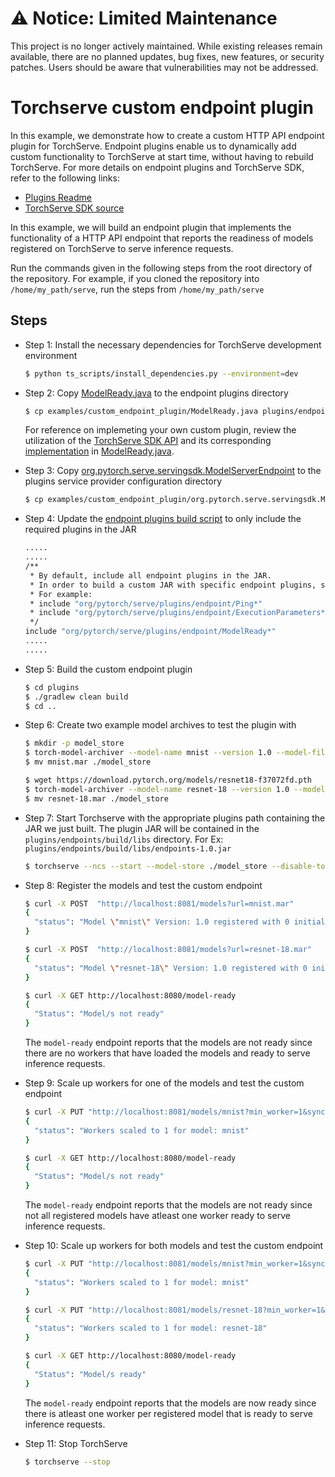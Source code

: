 # ⚠️ Notice: Limited Maintenance

This project is no longer actively maintained. While existing releases remain available, there are no planned updates, bug fixes, new features, or security patches. Users should be aware that vulnerabilities may not be addressed.

# Torchserve custom endpoint plugin

In this example, we demonstrate how to create a custom HTTP API endpoint plugin for TorchServe. Endpoint plugins enable us to dynamically add custom functionality to TorchServe at start time, without having to rebuild TorchServe. For more details on endpoint plugins and TorchServe SDK, refer to the following links:
- [Plugins Readme](https://github.com/pytorch/serve/tree/master/plugins)
- [TorchServe SDK source](https://github.com/pytorch/serve/tree/master/serving-sdk)

In this example, we will build an endpoint plugin that implements the functionality of a HTTP API endpoint that reports the readiness of models registered on TorchServe to serve inference requests.

Run the commands given in the following steps from the root directory of the repository. For example, if you cloned the repository into `/home/my_path/serve`, run the steps from `/home/my_path/serve`

## Steps

- Step 1: Install the necessary dependencies for TorchServe development environment

  ```bash
  $ python ts_scripts/install_dependencies.py --environment=dev
  ```

- Step 2: Copy [ModelReady.java](ModelReady.java) to the endpoint plugins directory

  ```bash
  $ cp examples/custom_endpoint_plugin/ModelReady.java plugins/endpoints/src/main/java/org/pytorch/serve/plugins/endpoint
  ```
  For reference on implemeting your own custom plugin, review the utilization of the [TorchServe SDK API](https://github.com/pytorch/serve/tree/master/serving-sdk/src/main/java/org/pytorch/serve/servingsdk) and its corresponding [implementation](https://github.com/pytorch/serve/tree/master/frontend/server/src/main/java/org/pytorch/serve/servingsdk/impl) in [ModelReady.java](ModelReady.java).

- Step 3: Copy [org.pytorch.serve.servingsdk.ModelServerEndpoint](org.pytorch.serve.servingsdk.ModelServerEndpoint) to the plugins service provider configuration directory

  ```bash
  $ cp examples/custom_endpoint_plugin/org.pytorch.serve.servingsdk.ModelServerEndpoint plugins/endpoints/src/main/resources/META-INF/services
  ```

- Step 4: Update the [endpoint plugins build script](../../plugins/endpoints/build.gradle) to only include the required plugins in the JAR

  ```bash
  .....
  .....
  /**
   * By default, include all endpoint plugins in the JAR.
   * In order to build a custom JAR with specific endpoint plugins, specify the required paths.
   * For example:
   * include "org/pytorch/serve/plugins/endpoint/Ping*"
   * include "org/pytorch/serve/plugins/endpoint/ExecutionParameters*"
   */
  include "org/pytorch/serve/plugins/endpoint/ModelReady*"
  .....
  .....
  ```

- Step 5: Build the custom endpoint plugin

  ```bash
  $ cd plugins
  $ ./gradlew clean build
  $ cd ..
  ```

- Step 6: Create two example model archives to test the plugin with

  ```bash
  $ mkdir -p model_store
  $ torch-model-archiver --model-name mnist --version 1.0 --model-file examples/image_classifier/mnist/mnist.py --serialized-file examples/image_classifier/mnist/mnist_cnn.pt --handler  examples/image_classifier/mnist/mnist_handler.py
  $ mv mnist.mar ./model_store
  ```

  ```bash
  $ wget https://download.pytorch.org/models/resnet18-f37072fd.pth
  $ torch-model-archiver --model-name resnet-18 --version 1.0 --model-file ./examples/image_classifier/resnet_18/model.py --serialized-file resnet18-f37072fd.pth --handler image_classifier --extra-files ./examples/image_classifier/index_to_name.json
  $ mv resnet-18.mar ./model_store
  ```

- Step 7: Start Torchserve with the appropriate plugins path containing the JAR we just built.
  The plugin JAR will be contained in the `plugins/endpoints/build/libs` directory. For Ex: `plugins/endpoints/build/libs/endpoints-1.0.jar`
  ```bash
  $ torchserve --ncs --start --model-store ./model_store --disable-token-auth --enable-model-api --plugins-path ./plugins/endpoints/build/libs
  ```

- Step 8: Register the models and test the custom endpoint

  ```bash
  $ curl -X POST  "http://localhost:8081/models?url=mnist.mar"
  {
    "status": "Model \"mnist\" Version: 1.0 registered with 0 initial workers. Use scale workers API to add workers for the model."
  }

  $ curl -X POST  "http://localhost:8081/models?url=resnet-18.mar"
  {
    "status": "Model \"resnet-18\" Version: 1.0 registered with 0 initial workers. Use scale workers API to add workers for the model."
  }
  ```

  ```bash
  $ curl -X GET http://localhost:8080/model-ready
  {
    "Status": "Model/s not ready"
  }
  ```

  The `model-ready` endpoint reports that the models are not ready since there are no workers that have loaded the models and ready to serve inference requests.

- Step 9: Scale up workers for one of the models and test the custom endpoint

  ```bash
  $ curl -X PUT "http://localhost:8081/models/mnist?min_worker=1&synchronous=true"
  {
    "status": "Workers scaled to 1 for model: mnist"
  }
  ```

  ```bash
  $ curl -X GET http://localhost:8080/model-ready
  {
    "Status": "Model/s not ready"
  }
  ```

  The `model-ready` endpoint reports that the models are not ready since not all registered models have atleast one worker ready to serve inference requests.

- Step 10: Scale up workers for both models and test the custom endpoint

  ```bash
  $ curl -X PUT "http://localhost:8081/models/mnist?min_worker=1&synchronous=true"
  {
    "status": "Workers scaled to 1 for model: mnist"
  }

  $ curl -X PUT "http://localhost:8081/models/resnet-18?min_worker=1&synchronous=true"
  {
    "status": "Workers scaled to 1 for model: resnet-18"
  }
  ```

  ```bash
  $ curl -X GET http://localhost:8080/model-ready
  {
    "Status": "Model/s ready"
  }
  ```

  The `model-ready` endpoint reports that the models are now ready since there is atleast one worker per registered model that is ready to serve inference requests.

- Step 11: Stop TorchServe
  ```bash
  $ torchserve --stop
  ```
